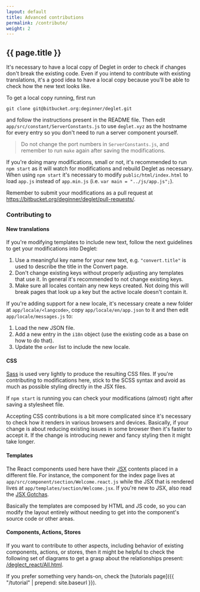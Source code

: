 ```yaml
---
layout: default
title: Advanced contributions
permalink: /contribute/
weight: 2
---
```


## {{ page.title }}

It's necessary to have a local copy of Deglet in order to check if
changes don't break the existing code. Even if you intend to contribute with
existing translations, it's a good idea to have a local copy because you'll
be able to check how the new text looks like.

To get a local copy running, first run

    git clone git@bitbucket.org:deginner/deglet.git

and follow the instructions present in the README file.
Then edit `app/src/constant/ServerConstants.js` to use `deglet.xyz` as the
hostname for every entry so you don't need to run a server component
yourself.

> Do not change the port numbers in `ServerConstants.js`, and
remember to run ``make`` again after saving the modifications.

If you're doing many modifications, small or not, it's recommended to run
`npm start` as it will watch for modifications and rebuild Deglet as
necessary. When using `npm start` it's necessary to modify
`public/html/index.html` to load `app.js` instead of `app.min.js`
(i.e. `var main = "../js/app.js";`).

Remember to submit your modifications as a pull request at
<https://bitbucket.org/deginner/deglet/pull-requests/>.


### Contributing to

#### New translations

If you're modifying templates to include new text, follow the next guidelines
to get your modifications into Deglet:

1. Use a meaningful key name for your new text, e.g. `"convert.title"` is
   used to describe the title in the Convert page.
2. Don't change existing keys without properly adjusting any templates that
   use it. In general it's recommended to not change existing keys.
3. Make sure all locales contain any new keys created. Not doing this will
   break pages that look up a key but the active locale doesn't contain it.

If you're adding support for a new locale, it's necessary create a new
folder at `app/locale/<langcode>`, copy `app/locale/en/app.json` to it
and then edit `app/locale/messages.js` to:

1. Load the new JSON file.
2. Add a new entry in the `i18n` object (use the existing code as a base
   on how to do that).
3. Update the `order` list to include the new locale.


#### CSS

[Sass](http://sass-lang.com/) is used very lightly to produce the resulting
CSS files. If you're contributing to modifications here, stick to the SCSS
syntax and avoid as much as possible styling directly in the JSX files.

If `npm start` is running you can check your modifications (almost) right
after saving a stylesheet file.

Accepting CSS contributions is a bit more complicated since it's necessary
to check how it renders in various browsers and devices. Basically, if your
change is about reducing existing issues in some browser then it's faster
to accept it. If the change is introducing newer and fancy styling then it
might take longer.


#### Templates

The React components used here have their
[JSX](https://facebook.github.io/react/docs/jsx-in-depth.html)
contents placed in a different file. For instance, the component for
the index page lives at `app/src/component/section/Welcome.react.js` while
the JSX that is rendered lives at `app/templates/section/Welcome.jsx`.
If you're new to JSX, also read the
[JSX Gotchas](https://facebook.github.io/react/docs/jsx-gotchas.html).

Basically the templates are composed by HTML and JS code, so you can
modify the layout entirely without needing to get into the component's
source code or other areas.


#### Components, Actions, Stores

If you want to contribute to other aspects, including behavior of existing
components, actions, or stores, then it might be helpful to check the following
set of diagrams to get a grasp about the relationships present:
<a href="/deglet_react/All.html" target="_blank">/deglect_react/All.html</a>.

If you prefer something very hands-on, check the
[tutorials page]({{ "/tutorial" | prepend: site.baseurl }}).
